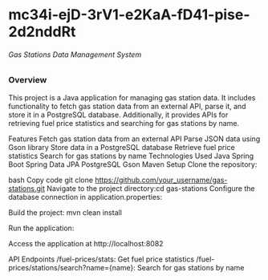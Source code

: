 # mc34i-ejD-3rV1-e2KaA-fD41-pise-2d2nddRt
###### Gas Stations Data Management System

### Overview
This project is a Java application for managing gas station data. It includes functionality to fetch gas station data from an external API, parse it, and store it in a PostgreSQL database. Additionally, it provides APIs for retrieving fuel price statistics and searching for gas stations by name.

Features
Fetch gas station data from an external API
Parse JSON data using Gson library
Store data in a PostgreSQL database
Retrieve fuel price statistics
Search for gas stations by name
Technologies Used
Java
Spring Boot
Spring Data JPA
PostgreSQL
Gson
Maven
Setup
Clone the repository:

bash
Copy code
git clone https://github.com/your_username/gas-stations.git
Navigate to the project directory:cd gas-stations
Configure the database connection in application.properties:

Build the project:
mvn clean install

Run the application:

Access the application at http://localhost:8082

API Endpoints
/fuel-prices/stats: Get fuel price statistics
/fuel-prices/stations/search?name={name}: Search for gas stations by name
